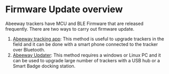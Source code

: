# Firmware Update overview

Abeeway trackers have MCU and BLE Firmware that are released frequently. There are two ways to carry out firmware update.
1. [Abeeway tracking app](firmware-update-mobile-app.md): This method is useful to upgrade trackers in the field and it can be done with a smart phone connected to the tracker over Bluetooth.
2. [Abeeway Updater](abeeway-firmware-update.md): This method requires a windows or Linux PC and it can be used to upgrade large number of trackers with a USB hub or a Smart Badge docking station.

